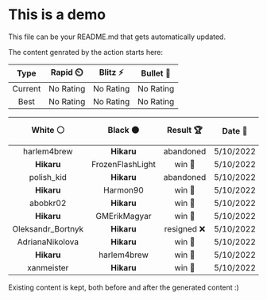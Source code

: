 # This is a demo

This file can be your README.md that gets automatically updated.

The content genrated by the action starts here:

<!--START_SECTION:chessStats-->
<!-- Automatically generated with https://github.com/Balastrong/chess-stats-action -->

| Type | Rapid ⏲️ | Blitz ⚡ | Bullet 🔫 |
|:---:|:---:|:---:|:---:|
| Current | No Rating | No Rating | No Rating |
| Best | No Rating | No Rating | No Rating |

| White ⚪ | Black ⚫ | Result 🏆 | Date 📅 | Position 🗺️ | Type 🕕 |
|:---:|:---:|:---:|:---:|:---:|:---:|
| harlem4brew | **Hikaru** | abandoned  | 5/10/2022 | <a href="http://www.ee.unb.ca/cgi-bin/tervo/fen.pl?select=1r3k1r/pp3p1p/3Np1p1/2PnnPq1/3p2B1/6Q1/PPP2P1P/1K1R3R b - -">Link</a> | Blitz |
| **Hikaru** | FrozenFlashLight | win 🥇 | 5/10/2022 | <a href="http://www.ee.unb.ca/cgi-bin/tervo/fen.pl?select=B4rk1/3b2pp/pp2p3/q2pQ3/4N1P1/7P/PPP5/1K1R3R b - -">Link</a> | Blitz |
| polish_kid | **Hikaru** | abandoned  | 5/10/2022 | <a href="http://www.ee.unb.ca/cgi-bin/tervo/fen.pl?select=1r4rk/4n1b1/p2p3p/2pP1p2/2p1pP2/2N1B1qP/PPR1Q1P1/6RK b - -">Link</a> | Blitz |
| **Hikaru** | Harmon90 | win 🥇 | 5/10/2022 | <a href="http://www.ee.unb.ca/cgi-bin/tervo/fen.pl?select=2b3n1/ppNp1kQ1/4q3/6B1/3QP3/5N2/PPP2PPP/R3KB1R b KQ -">Link</a> | Blitz |
| abobkr02 | **Hikaru** | win 🥇 | 5/10/2022 | <a href="http://www.ee.unb.ca/cgi-bin/tervo/fen.pl?select=8/1R2pp2/3p2kp/1N6/2r5/3Rn2P/6r1/6K1 w - -">Link</a> | Blitz |
| **Hikaru** | GMErikMagyar | win 🥇 | 5/10/2022 | <a href="http://www.ee.unb.ca/cgi-bin/tervo/fen.pl?select=1k6/5p2/PPn1p1p1/2NpP2p/5P1P/3K2P1/8/8 b - f3">Link</a> | Blitz |
| Oleksandr_Bortnyk | **Hikaru** | resigned ❌ | 5/10/2022 | <a href="http://www.ee.unb.ca/cgi-bin/tervo/fen.pl?select=r1bB2k1/1p4n1/2nNp1N1/p5Pp/8/P6P/BP3P2/2R3K1 b - -">Link</a> | Blitz |
| AdrianaNikolova | **Hikaru** | win 🥇 | 5/10/2022 | <a href="http://www.ee.unb.ca/cgi-bin/tervo/fen.pl?select=bk2r3/4NpQ1/p2pp1P1/1p3r2/7P/P1P2q2/2P5/3RR1K1 w - -">Link</a> | Blitz |
| **Hikaru** | harlem4brew | win 🥇 | 5/10/2022 | <a href="http://www.ee.unb.ca/cgi-bin/tervo/fen.pl?select=8/8/8/8/k1K5/7R/2P5/8 b - -">Link</a> | Blitz |
| xanmeister | **Hikaru** | win 🥇 | 5/10/2022 | <a href="http://www.ee.unb.ca/cgi-bin/tervo/fen.pl?select=8/4p3/4k3/2r1p3/PK2P2p/2N5/1P4r1/8 w - -">Link</a> | Blitz |

<!--END_SECTION:chessStats-->

Existing content is kept, both before and after the generated content :)
